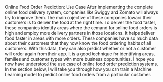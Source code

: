 Online Food Order Prediction: Use Case
After implementing the complete online food delivery system, companies like Swiggy and Zomato will always try to improve them. The main objective of these companies toward their customers is to deliver the food at the right time. To deliver the food faster, these companies identify areas where the demand for online food orders is high and employ more delivery partners in those locations. It helps deliver food faster in areas with more orders.
These companies have so much data about their customers that they now know the food ordering habits of all customers. With this data, they can also predict whether or not a customer will order again from their app. It is a good technique for identifying areas, families and customer types with more business opportunities.
I hope you now have understood the use case of online food order prediction systems. In the section below, I will take you through how you can train a Machine Learning model to predict online food orders from a particular customer.

